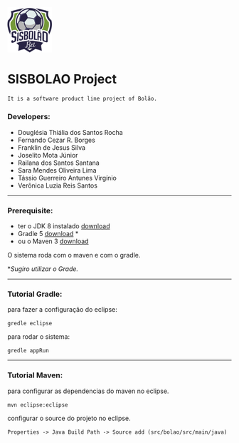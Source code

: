 <img src="https://github.com/tassiovirginio/bolaospl/blob/master/images/logo.png" width="100"/>

# SISBOLAO Project
	
	It is a software product line project of Bolão.

### Developers: 

 - Douglésia Thiália dos Santos Rocha
 - Fernando Cezar R. Borges
 - Franklin de Jesus Silva
 - Joselito Mota Júnior
 - Railana dos Santos Santana
 - Sara Mendes Oliveira Lima
 - Tássio Guerreiro Antunes Virgínio
 - Verônica Luzia Reis Santos

---


### Prerequisite: 
 - ter o JDK 8 instalado [download](https://www.oracle.com/technetwork/pt/java/javase/downloads/jdk8-downloads-2133151.html)
 - Gradle 5 [download](https://gradle.org/install/) *
 - ou o Maven 3 [download](https://maven.apache.org/download.cgi)
 
O sistema roda com o maven e com o gradle.

**Sugiro utilizar o Grade.*

---

### Tutorial Gradle:

para fazer a configuração do eclipse:

	gredle eclipse

para rodar o sistema:

	gredle appRun

---

### Tutorial Maven:

para configurar as dependencias do maven no eclipse.

	mvn eclipse:eclipse

configurar o source do projeto no eclipse.

	Properties -> Java Build Path -> Source add (src/bolao/src/main/java)

